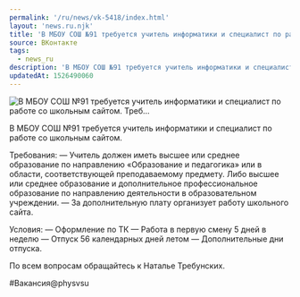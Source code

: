 ```yaml
---
permalink: '/ru/news/vk-5418/index.html'
layout: 'news.ru.njk'
title: 'В МБОУ СОШ №91 требуется учитель информатики и специалист по работе со школьным сайтом.    Треб…'
source: ВКонтакте
tags:
  - news_ru
description: 'В МБОУ СОШ №91 требуется учитель информатики и специалист по работе со школьным сайтом.    Треб…'
updatedAt: 1526490060
---
```

![В МБОУ СОШ №91 требуется учитель информатики и специалист по работе со школьным сайтом.    Треб…](https://sun9-56.userapi.com/impf/v7KAR485rA4Bd7p_FyZm7ngjgP7SqFfneTy_mw/8IxdWwkjzJI.jpg?size=900x600&quality=96&proxy=1&sign=d64afb9659fc3b5761545f746eb93a9a&c_uniq_tag=2m1YRg53X9cG7_BshLyAID5tDe67FtUvnsoV1BVvwRI&type=album)

В МБОУ СОШ №91 требуется учитель информатики и специалист по работе со школьным сайтом.

Требования:
— Учитель должен иметь высшее или среднее образование по направлению «Образование и педагогика» или в области, соответствующей преподаваемому предмету. Либо высшее или среднее образование и дополнительное профессиональное образование по направлению деятельности в образовательном учреждении.
— За дополнительную плату организует работу школьного сайта.

Условия:
— Оформление по ТК
— Работа в первую смену 5 дней в неделю
— Отпуск 56 календарных дней летом
— Дополнительные дни отпуска.

По всем вопросам обращайтесь к Наталье Требунских.

#Вакансия@physvsu
